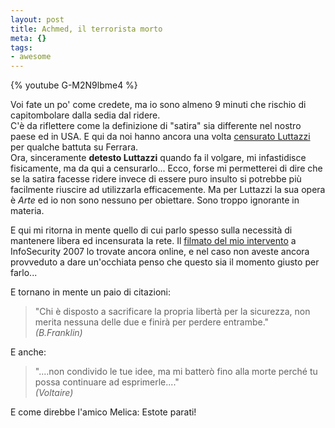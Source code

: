 ```yaml
--- 
layout: post
title: Achmed, il terrorista morto
meta: {}
tags: 
- awesome
---
```

{% youtube G-M2N9lbme4 %}  
  
Voi fate un po' come credete, ma io sono almeno 9 minuti che rischio di capitombolare dalla sedia dal ridere.  
C'è da riflettere come la definizione di "satira" sia differente nel nostro paese ed in USA. E qui da noi hanno ancora una volta [censurato Luttazzi][1] per qualche battuta su Ferrara.  
Ora, sinceramente **detesto Luttazzi** quando fa il volgare, mi infastidisce fisicamente, ma da qui a censurarlo... Ecco, forse mi permetterei di dire che se la satira facesse ridere invece di essere puro insulto si potrebbe più facilmente riuscire ad utilizzarla efficacemente. Ma per Luttazzi la sua opera è _Arte_ ed io non sono nessuno per obiettare. Sono troppo ignorante in materia.  
  
E qui mi ritorna in mente quello di cui parlo spesso sulla necessità di mantenere libera ed incensurata la rete. Il [filmato del mio intervento][2] a InfoSecurity 2007 lo trovate ancora online, e nel caso non aveste ancora provveduto a dare un'occhiata penso che questo sia il momento giusto per farlo...  
  
E tornano in mente un paio di citazioni:  
  
> "Chi è disposto a sacrificare la propria libertà per la sicurezza, non merita nessuna delle due e finirà per perdere entrambe."  
> *(B.Franklin)*  
  
E anche:
> "....non condivido le tue idee, ma mi batterò fino alla morte perché tu possa continuare ad esprimerle...."  
> *(Voltaire)*  
  
E come direbbe l'amico Melica: Estote parati!

[1]: http://www.danieleluttazzi.it/node/317
[2]: http://www.lastknight.com/2007/03/03/eludere-i-controlli-di-polizia-il-video-completo/ 
